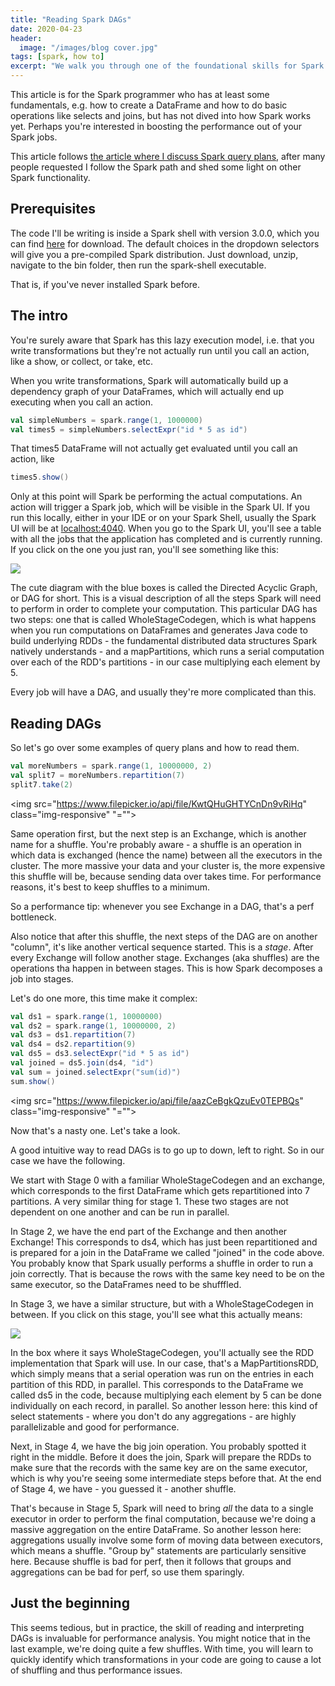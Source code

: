 ```yaml
---
title: "Reading Spark DAGs"
date: 2020-04-23
header:
  image: "/images/blog cover.jpg"
tags: [spark, how to]
excerpt: "We walk you through one of the foundational skills for Spark performance optimization: reading the Spark UI and the graph of how your job is structured."
---
```

This article is for the Spark programmer who has at least some fundamentals, e.g. how to create a DataFrame and how to do basic operations like selects and joins, but has not dived into how Spark works yet. Perhaps you're interested in boosting the performance out of your Spark jobs.

This article follows <a href="https://rockthejvm.com/blog/reading-query-plans">the article where I discuss Spark query plans</a>, after many people requested I follow the Spark path and shed some light on other Spark functionality.

## Prerequisites

The code I'll be writing is inside a Spark shell with version 3.0.0, which you can find <a href = "https://spark.apache.org/downloads.html">here</a> for download. The default choices in the dropdown selectors will give you a pre-compiled Spark distribution. Just download, unzip, navigate to the bin folder, then run the spark-shell executable.

That is, if you've never installed Spark before.

## The intro

You're surely aware that Spark has this lazy execution model, i.e. that you write transformations but they're not actually run until you call an action, like a show, or collect, or take, etc.

When you write transformations, Spark will automatically build up a dependency graph of your DataFrames, which will actually end up executing when you call an action.

```scala
val simpleNumbers = spark.range(1, 1000000)
val times5 = simpleNumbers.selectExpr("id * 5 as id")
```

That times5 DataFrame will not actually get evaluated until you call an action, like

```scala
times5.show()
```

Only at this point will Spark be performing the actual computations. An action will trigger a Spark job, which will be visible in the Spark UI. If you run this locally, either in your IDE or on your Spark Shell, usually the Spark UI will be at <a href="http://localhost:4040">localhost:4040</a>. When you go to the Spark UI, you'll see a table with all the jobs that the application has completed and is currently running. If you click on the one you just ran, you'll see something like this:

<img src="https://www.filepicker.io/api/file/tbMNIX8zSjySljz8QNWH" class="img-responsive">

The cute diagram with the blue boxes is called the Directed Acyclic Graph, or DAG for short. This is a visual description of all the steps Spark will need to perform in order to complete your computation. This particular DAG has two steps: one that is called WholeStageCodegen, which is what happens when you run computations on DataFrames and generates Java code to build underlying RDDs - the fundamental distributed data structures Spark natively understands - and a mapPartitions, which runs a serial computation over each of the RDD's partitions - in our case multiplying each element by 5.

Every job will have a DAG, and usually they're more complicated than this.

## Reading DAGs

So let's go over some examples of query plans and how to read them.

```scala
val moreNumbers = spark.range(1, 10000000, 2)
val split7 = moreNumbers.repartition(7)
split7.take(2)
```

<img src="https://www.filepicker.io/api/file/KwtQHuGHTYCnDn9vRiHq" class="img-responsive" "="">

Same operation first, but the next step is an Exchange, which is another name for a shuffle. You're probably aware - a shuffle is an operation in which data is exchanged (hence the name) between all the executors in the cluster. The more massive your data and your cluster is, the more expensive this shuffle will be, because sending data over takes time. For performance reasons, it's best to keep shuffles to a minimum.

So a performance tip: whenever you see Exchange in a DAG, that's a perf bottleneck.

Also notice that after this shuffle, the next steps of the DAG are on another "column", it's like another vertical sequence started. This is a _stage_. After every Exchange will follow another stage. Exchanges (aka shuffles) are the operations tha happen in between stages. This is how Spark decomposes a job into stages.

Let's do one more, this time make it complex:

```scala
val ds1 = spark.range(1, 10000000)
val ds2 = spark.range(1, 10000000, 2)
val ds3 = ds1.repartition(7)
val ds4 = ds2.repartition(9)
val ds5 = ds3.selectExpr("id * 5 as id")
val joined = ds5.join(ds4, "id")
val sum = joined.selectExpr("sum(id)")
sum.show()
```

<img src="https://www.filepicker.io/api/file/aazCeBgkQzuEv0TEPBQs" class="img-responsive" "="">

Now that's a nasty one. Let's take a look.

A good intuitive way to read DAGs is to go up to down, left to right. So in our case we have the following.

We start with Stage 0 with a familiar WholeStageCodegen and an exchange, which corresponds to the first DataFrame which gets repartitioned into 7 partitions. A very similar thing for stage 1. These two stages are not dependent on one another and can be run in parallel.

In Stage 2, we have the end part of the Exchange and then another Exchange! This corresponds to ds4, which has just been repartitioned and is prepared for a join in the DataFrame we called "joined" in the code above. You probably know that Spark usually performs a shuffle in order to run a join correctly. That is because the rows with the same key need to be on the same executor, so the DataFrames need to be shufffled.

In Stage 3, we have a similar structure, but with a WholeStageCodegen in between. If you click on this stage, you'll see what this actually means:

<img src="https://www.filepicker.io/api/file/mZ4KbHNOTev7Vg4431dX" class="img-responsive">

In the box where it says WholeStageCodegen, you'll actually see the RDD implementation that Spark will use. In our case, that's a MapPartitionsRDD, which simply means that a serial operation was run on the entries in each partition of this RDD, in parallel. This corresponds to the DataFrame we called ds5 in the code, because multiplying each element by 5 can be done individually on each record, in parallel. So another lesson here: this kind of select statements - where you don't do any aggregations - are highly parallelizable and good for performance.

Next, in Stage 4, we have the big join operation. You probably spotted it right in the middle. Before it does the join, Spark will prepare the RDDs to make sure that the records with the same key are on the same executor, which is why you're seeing some intermediate steps before that. At the end of Stage 4, we have - you guessed it - another shuffle.

That's because in Stage 5, Spark will need to bring _all_ the data to a single executor in order to perform the final computation, because we're doing a massive aggregation on the entire DataFrame. So another lesson here: aggregations usually involve some form of moving data between executors, which means a shuffle. "Group by" statements are particularly sensitive here. Because shuffle is bad for perf, then it follows that groups and aggregations can be bad for perf, so use them sparingly.

## Just the beginning

This seems tedious, but in practice, the skill of reading and interpreting DAGs is invaluable for performance analysis. You might notice that in the last example, we're doing quite a few shuffles. With time, you will learn to quickly identify which transformations in your code are going to cause a lot of shuffling and thus performance issues.